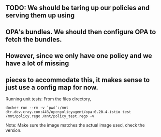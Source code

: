 ## TODO: We should be taring up our policies and serving them up using
## OPA's bundles. We should then configure OPA to fetch the bundles.
## However, since we only have one policy and we have a lot of missing
## pieces to accommodate this, it makes sense to just use a config map for now.

Running unit tests: From the files directory,

```
docker run --rm -v `pwd`:/mnt dtr.dev.cray.com:443/openpolicyagent/opa:0.20.4-istio test /mnt/policy.rego /mnt/policy_test.rego -v
```

Note: Make sure the image matches the actual image used, check the version.
